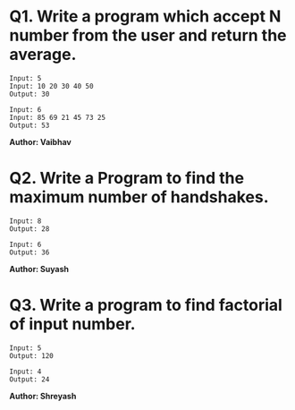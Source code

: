 # Q1. Write a program which accept N number from the user and return the average.
~~~
Input: 5
Input: 10 20 30 40 50
Output: 30

Input: 6
Input: 85 69 21 45 73 25
Output: 53
~~~
**Author: Vaibhav**

# Q2. Write a Program to find the maximum number of handshakes.
```
Input: 8
Output: 28

Input: 6
Output: 36
```
**Author: Suyash**

# Q3. Write a program to find factorial of input number.
~~~
Input: 5
Output: 120

Input: 4
Output: 24
~~~
**Author: Shreyash**
